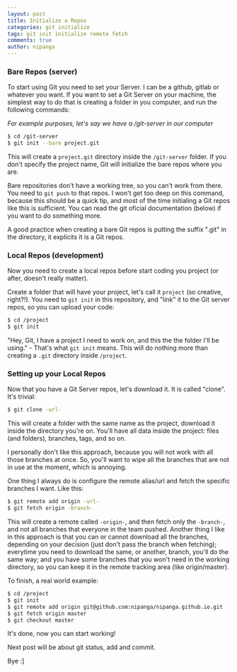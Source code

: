 ```yaml
---
layout: post
title: Initialize a Repos
categories: git initialize
tags: git init initialize remote fetch
comments: true
author: nipanga
---
```

### Bare Repos (server)

To start using Git you need to set your Server. I can be a github, gitlab or whatever you want. If you want to set a Git Server on your machine, the simplest way to do that is creating a folder in you computer, and run the following commands:

_For example purposes, let's say we have a /git-server in our computer_

```` bash
$ cd /git-server
$ git init --bare project.git
````

This will create a `project.git` directory inside the `/git-server` folder.
If you don't specify the project name, Git will initialize the bare repos where you are.

Bare repositories don't have a working tree, so you can't work from there. You need to `git push` to that repos.
I won't get too deep on this command, because this should be a quick tip, and most of the time initialing a Git repos like this is sufficient. You can read the git oficial documentation (below) if you want to do something more.

A good practice when creating a bare Git repos is putting the suffix ".git" in the directory, it explicits it is a Git repos.


### Local Repos (development)

Now you need to create a local repos before start coding you project (or after, doesn't really matter).

Create a folder that will have your project, let's call it `project` (so creative, right?!). You need to `git init` in this repository, and "link" it to the Git server repos, so you can upload your code:

``` bash
$ cd /project
$ git init
```

"Hey, Git, I have a project I need to work on, and this the the folder I'll be using." - That's what `git init` means.
This will do nothing more than creating a `.git` directory inside `/project`.

### Setting up your Local Repos

Now that you have a Git Server repos, let's download it. It is called "clone". It's trivial:

``` bash
$ git clone -url-
```

This will create a folder with the same name as the project, download it inside the directory you're on.
You'll have all data inside the project: files (and folders), branches, tags, and so on.

I personally don't like this approach, because you will not work with all those branches at once.
So, you'll want to wipe all the branches that are not in use at the moment, which is annoying.

One thing I always do is configure the remote alias/url and fetch the specific branches I want. Like this:

``` bash
$ git remote add origin -url-
$ git fetch origin -branch-
```

This will create a remote called `-origin-`, and then fetch only the `-branch-`, and not all branches that everyone in the team pushed.
Another thing I like in this approach is that you can or cannot download all the branches, depending on your decision (just don't pass the branch when fetching); everytime you need to download the same, or another, branch, you'll do the same way; and you have some branches that you won't need in the working directory, so you can keep it in the remote tracking area (like origin/master).

To finish, a real world example:

``` bash
$ cd /project
$ git init
$ git remote add origin git@github.com:nipanga/nipanga.github.io.git
$ git fetch origin master
$ git checkout master
```

It's done, now you can start working!

Next post will be about git status, add and commit.

Bye :]